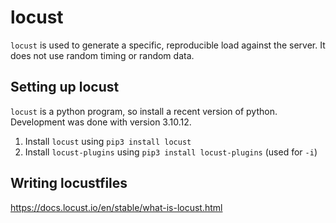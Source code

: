# locust

`locust` is used to generate a specific, reproducible load against the server. It does not use random timing or random data.

## Setting up locust

`locust` is a python program, so install a recent version of python. Development was done with version 3.10.12.

1. Install `locust` using `pip3 install locust`
1. Install `locust-plugins` using `pip3 install locust-plugins` (used for `-i`)

## Writing locustfiles

https://docs.locust.io/en/stable/what-is-locust.html

